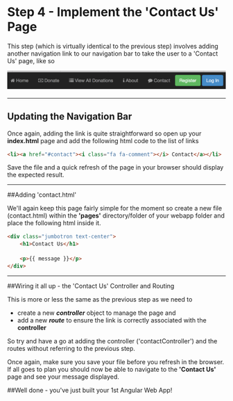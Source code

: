 # Step 4 - Implement the 'Contact Us' Page

This step (which is virtually identical to the previous step) involves adding another navigation link to our navigation bar to take the user to a 'Contact Us' page, like so

![](../images/navbar.lab1.v3.png)

---

## Updating the Navigation Bar

Once again, adding the link is quite straightforward so open up your **index.html** page and add the following html code to the list of links

```html
<li><a href="#contact"><i class="fa fa-comment"></i> Contact</a></li>

```
Save the file and a quick refresh of the page in your browser should display the expected result.

---

##Adding 'contact.html'

We'll again keep this page fairly simple for the moment so create a new file (contact.html) within the **'pages'** directory/folder of your webapp folder and place the following html inside it.

```html
<div class="jumbotron text-center">
	<h1>Contact Us</h1>
	
	<p>{{ message }}</p>
</div>
```
---

##Wiring it all up - the 'Contact Us' Controller and Routing

This is more or less the same as the previous step as we need to  

* create a new ***controller*** object to manage the page and
* add a new ***route*** to ensure the link is correctly associated with the **controller**

So try and have a go at adding the controller ('contactController') and the routes without referring to the previous step. 

Once again, make sure you save your file before you refresh in the browser. If all goes to plan you should now be able to navigate to the **'Contact Us'** page and see your message displayed.

##Well done - you've just built your 1st Angular Web App!



